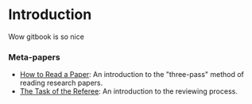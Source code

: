 # Introduction

Wow gitbook is so nice

### Meta-papers

* [How to Read a Paper](http://pages.cs.wisc.edu/~akella/CS740/S12/740-Papers/paper-reading-keshav.pdf): An introduction to the "three-pass" method of reading research papers.
* [The Task of the Referee](https://www.cs.utexas.edu/users/mckinley/notes/reviewing-smith.pdf): An introduction to the reviewing process.





